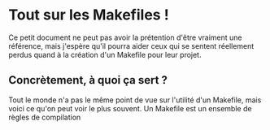 # Tout sur les Makefiles !
Ce petit document ne peut pas avoir la prétention d'être vraiment une référence, mais
j'espère qu'il pourra aider ceux qui se sentent réellement perdus quand à la création d'un
Makefile pour leur projet.

## Concrètement, à quoi ça sert ?
Tout le monde n'a pas le même point de vue sur l'utilité d'un Makefile,
mais voici ce qu'on peut voir le plus souvent. Un Makefile est un ensemble de règles de
compilation 
